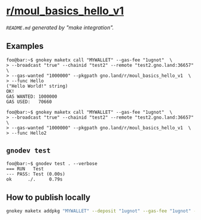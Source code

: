 # [r/moul_basics_hello_v1](https://test2.gno.land/r/moul_basics_hello_v1)
_`README.md` generated by "make integration"._

## Examples

```console
foo@bar:~$ gnokey maketx call "MYWALLET" --gas-fee "1ugnot"  \
> --broadcast "true" --chainid "test2" --remote "test2.gno.land:36657"  \
> --gas-wanted "1000000" --pkgpath gno.land/r/moul_basics_hello_v1  \
> --func Hello
("Hello World!" string)
OK!
GAS WANTED: 1000000
GAS USED:   70660
```

```console
foo@bar:~$ gnokey maketx call "MYWALLET" --gas-fee "1ugnot"  \
> --broadcast "true" --chainid "test2" --remote "test2.gno.land:36657"  \
> --gas-wanted "1000000" --pkgpath gno.land/r/moul_basics_hello_v1  \
> --func Hello2
```

## `gnodev test`

```console
foo@bar:~$ gnodev test . --verbose
=== RUN   Test
--- PASS: Test (0.00s)
ok      ./. 	0.79s
```

## How to publish locally

```sh
gnokey maketx addpkg "MYWALLET" --deposit "1ugnot" --gas-fee "1ugnot" --gas-wanted "10000000" --broadcast "true" --remote "localhost:26657" --chainid "dev" --pkgpath "gno.land/r/moul_basics_hello_v1" --pkgdir "."
```

